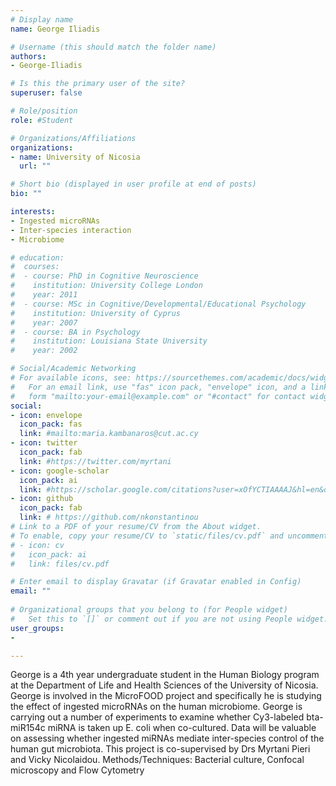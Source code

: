 ```yaml
---
# Display name
name: George Iliadis

# Username (this should match the folder name)
authors:
- George-Iliadis

# Is this the primary user of the site?
superuser: false

# Role/position
role: #Student

# Organizations/Affiliations
organizations:
- name: University of Nicosia
  url: ""

# Short bio (displayed in user profile at end of posts)
bio: ""

interests:
- Ingested microRNAs
- Inter-species interaction
- Microbiome

# education:
#  courses:
#  - course: PhD in Cognitive Neuroscience
#    institution: University College London
#    year: 2011
#  - course: MSc in Cognitive/Developmental/Educational Psychology
#    institution: University of Cyprus
#    year: 2007
#  - course: BA in Psychology
#    institution: Louisiana State University
#    year: 2002

# Social/Academic Networking
# For available icons, see: https://sourcethemes.com/academic/docs/widgets/#icons
#   For an email link, use "fas" icon pack, "envelope" icon, and a link in the
#   form "mailto:your-email@example.com" or "#contact" for contact widget.
social:
- icon: envelope
  icon_pack: fas
  link: #mailto:maria.kambanaros@cut.ac.cy
- icon: twitter
  icon_pack: fab
  link: #https://twitter.com/myrtani 
- icon: google-scholar
  icon_pack: ai
  link: #https://scholar.google.com/citations?user=xOfYCTIAAAAJ&hl=en&oi=ao
- icon: github
  icon_pack: fab
  link: # https://github.com/nkonstantinou
# Link to a PDF of your resume/CV from the About widget.
# To enable, copy your resume/CV to `static/files/cv.pdf` and uncomment the lines below.  
# - icon: cv
#   icon_pack: ai
#   link: files/cv.pdf

# Enter email to display Gravatar (if Gravatar enabled in Config)
email: ""
  
# Organizational groups that you belong to (for People widget)
#   Set this to `[]` or comment out if you are not using People widget.  
user_groups:
- 

---
```

George is a 4th year undergraduate student in the Human Biology program at the Department of Life and Health Sciences of the University of Nicosia.
George is involved in the MicroFOOD project and specifically he is studying the effect of ingested microRNAs on the human microbiome. George is carrying out a number of experiments to examine whether Cy3-labeled bta-miR154c miRNA is taken up E. coli when co-cultured.
Data will be valuable on assessing whether ingested miRNAs mediate inter-species control of the human gut microbiota.
This project is co-supervised by Drs Myrtani Pieri and Vicky Nicolaidou.
Methods/Techniques: Bacterial culture, Confocal microscopy and Flow Cytometry
